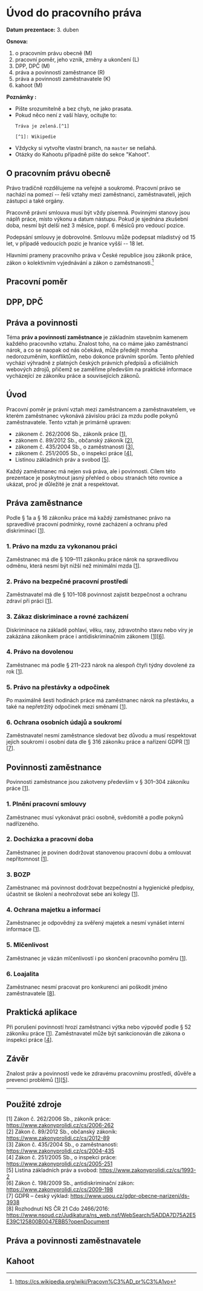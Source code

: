 # Úvod do pracovního práva

**Datum prezentace:** 3. duben

**Osnova:**

1. o pracovním právu obecně (M)
2. pracovní poměr, jeho vznik, změny a ukončení (L)
3. DPP, DPČ (M)
4. práva a povinnosti zaměstnance (R)
5. práva a povinnosti zaměstnavatele (K)
6. kahoot (M)

**Poznámky :**

- Pište srozumitelně a bez chyb, ne jako prasata.
- Pokud něco není z vaší hlavy, ocitujte to:
  ```
  Tráva je zelená.[^1]

  [^1]: Wikipedie
  ```
- Vždycky si vytvořte vlastní branch, na `master` se nešahá.
- Otázky do Kahootu případně pište do sekce "Kahoot".

## O pracovním právu obecně

Právo tradičně rozdělujeme na veřejné a soukromé. Pracovní právo se nachází na
pomezí -- řeší vztahy mezi zaměstnanci, zaměstnavateli, jejich zástupci a také
orgány.

Pracovně právní smlouva musí být vždy písemná. Povinnými stanovy jsou náplň
práce, místo výkonu a datum nástupu. Pokud je sjednána zkušební doba, nesmí být
delší než 3 měsíce, popř. 6 měsíců pro vedoucí pozice.

Podepsání smlouvy je dobrovolné. Smlouvu může podepsat mladistvý od 15 let, v
případě vedoucích pozic je hranice vyšší -- 18 let.

Hlavními prameny pracovního práva v České republice jsou zákoník práce, zákon o
kolektivním vyjednávání a zákon o zaměstnanosti.[^1]

[^1]: https://cs.wikipedia.org/wiki/Pracovn%C3%AD_pr%C3%A1vo

## Pracovní poměr

## DPP, DPČ

## Práva a povinnosti

Téma **práv a povinností zaměstnance** je základním stavebním kamenem každého pracovního vztahu. Znalost toho, na co máme jako zaměstnanci nárok, a co se naopak od nás očekává, může předejít mnoha nedorozuměním, konfliktům, nebo dokonce právním sporům. Tento přehled vychází výhradně z platných českých právních předpisů a oficiálních webových zdrojů, přičemž se zaměříme především na praktické informace vycházející ze zákoníku práce a souvisejících zákonů.

## Úvod

Pracovní poměr je právní vztah mezi zaměstnancem a zaměstnavatelem, ve kterém zaměstnanec vykonává závislou práci za mzdu podle pokynů zaměstnavatele. Tento vztah je primárně upraven:

- zákonem č. 262/2006 Sb., zákoník práce [[1](#1)],
- zákonem č. 89/2012 Sb., občanský zákoník [[2](#2)],
- zákonem č. 435/2004 Sb., o zaměstnanosti [[3](#3)],
- zákonem č. 251/2005 Sb., o inspekci práce [[4](#4)],
- Listinou základních práv a svobod [[5](#5)].

Každý zaměstnanec má nejen svá práva, ale i povinnosti. Cílem této prezentace je poskytnout jasný přehled o obou stranách této rovnice a ukázat, proč je důležité je znát a respektovat.

## Práva zaměstnance

Podle § 1a a § 16 zákoníku práce má každý zaměstnanec právo na spravedlivé pracovní podmínky, rovné zacházení a ochranu před diskriminací [[1](#1)].

### 1. Právo na mzdu za vykonanou práci
Zaměstnanec má dle § 109–111 zákoníku práce nárok na spravedlivou odměnu, která nesmí být nižší než minimální mzda [[1](#1)].

### 2. Právo na bezpečné pracovní prostředí
Zaměstnavatel má dle § 101–108 povinnost zajistit bezpečnost a ochranu zdraví při práci [[1](#1)].

### 3. Zákaz diskriminace a rovné zacházení
Diskriminace na základě pohlaví, věku, rasy, zdravotního stavu nebo víry je zakázána zákoníkem práce i antidiskriminačním zákonem [[1](#1)][[6](#6)].

### 4. Právo na dovolenou
Zaměstnanec má podle § 211–223 nárok na alespoň čtyři týdny dovolené za rok [[1](#1)].

### 5. Právo na přestávky a odpočinek
Po maximálně šesti hodinách práce má zaměstnanec nárok na přestávku, a také na nepřetržitý odpočinek mezi směnami [[1](#1)].

### 6. Ochrana osobních údajů a soukromí
Zaměstnavatel nesmí zaměstnance sledovat bez důvodu a musí respektovat jejich soukromí i osobní data dle § 316 zákoníku práce a nařízení GDPR [[1](#1)][[7](#7)].

## Povinnosti zaměstnance

Povinnosti zaměstnance jsou zakotveny především v § 301–304 zákoníku práce [[1](#1)].

### 1. Plnění pracovní smlouvy
Zaměstnanec musí vykonávat práci osobně, svědomitě a podle pokynů nadřízeného.

### 2. Docházka a pracovní doba
Zaměstnanec je povinen dodržovat stanovenou pracovní dobu a omlouvat nepřítomnost [[1](#1)].

### 3. BOZP
Zaměstnanec má povinnost dodržovat bezpečnostní a hygienické předpisy, účastnit se školení a neohrožovat sebe ani kolegy [[1](#1)].

### 4. Ochrana majetku a informací
Zaměstnanec je odpovědný za svěřený majetek a nesmí vynášet interní informace [[1](#1)].

### 5. Mlčenlivost
Zaměstnanec je vázán mlčenlivostí i po skončení pracovního poměru [[1](#1)].

### 6. Loajalita
Zaměstnanec nesmí pracovat pro konkurenci ani poškodit jméno zaměstnavatele [[8](#8)].

## Praktická aplikace

Při porušení povinností hrozí zaměstnanci výtka nebo výpověď podle § 52 zákoníku práce [[1](#1)]. Zaměstnavatel může být sankcionován dle zákona o inspekci práce [[4](#4)].

## Závěr

Znalost práv a povinností vede ke zdravému pracovnímu prostředí, důvěře a prevenci problémů [[1](#1)][[5](#5)].

---

## Použité zdroje

<a id="1"></a> [1] Zákon č. 262/2006 Sb., zákoník práce: https://www.zakonyprolidi.cz/cs/2006-262  
<a id="2"></a> [2] Zákon č. 89/2012 Sb., občanský zákoník: https://www.zakonyprolidi.cz/cs/2012-89  
<a id="3"></a> [3] Zákon č. 435/2004 Sb., o zaměstnanosti: https://www.zakonyprolidi.cz/cs/2004-435  
<a id="4"></a> [4] Zákon č. 251/2005 Sb., o inspekci práce: https://www.zakonyprolidi.cz/cs/2005-251  
<a id="5"></a> [5] Listina základních práv a svobod: https://www.zakonyprolidi.cz/cs/1993-2  
<a id="6"></a> [6] Zákon č. 198/2009 Sb., antidiskriminační zákon: https://www.zakonyprolidi.cz/cs/2009-198  
<a id="7"></a> [7] GDPR – český výklad: https://www.uoou.cz/gdpr-obecne-narizeni/ds-3938  
<a id="8"></a> [8] Rozhodnutí NS ČR 21 Cdo 2466/2016: https://www.nsoud.cz/Judikatura/ns_web.nsf/WebSearch/5ADDA7D75A2E5E39C125800B0047EBB5?openDocument



## Práva a povinnosti zaměstnavatele

## Kahoot
